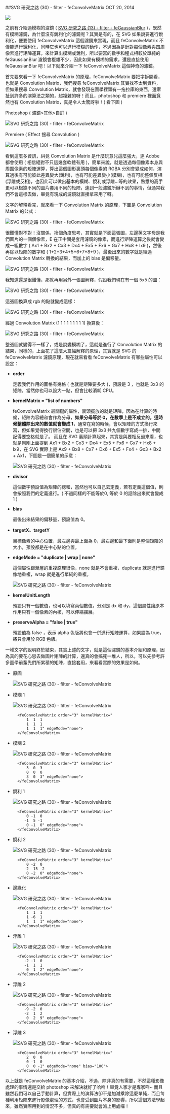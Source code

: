 <!-- @@master  = ../../_layout.html-->

<!-- @@block  =  jsBottom-->

<include src="../../_articles-js.html"></include>

<!-- @@close-->

<!-- @@block  =  css-->

<include src="../../_articles-css.html"></include>

<!-- @@close-->

<!-- @@block  =  articles-social-->

<include src="../../_articles-social.html"></include>

<!-- @@close-->

<!-- @@block  =  articles-footer-->

<include src="../../_articles.html"></include>

<!-- @@close-->

<!-- @@block  =  meta-->

<meta property="article:published_time" content="2014-10-20T23:55:00+01:00">

<meta name="keywords" content="svg,filter,feConvolveMatrix,Convolve Matrix,濾鏡,矩陣">

<meta name="description" content="feConvolveMatrix 透過每個像素本身與周圍像素的矩陣運算，算出這個圖形裏頭每個像素的 RGBA 分別會變成如何，演算過後有可能彼此差異變大(銳利)，也有可能差異變小(模糊)，也有可能整個反相(浮雕或反相)，也因此可以做出基本的模糊、銳利或浮雕...等的效果。">

<meta itemprop="name" content="SVG 研究之路 (30) - filter - feConvolveMatrix - OXXO.STUDIO">

<meta itemprop="image" content="http://www.oxxostudio.tw/img/articles/201410/20141020_1_01.jpg">

<meta itemprop="description" content="feConvolveMatrix 透過每個像素本身與周圍像素的矩陣運算，算出這個圖形裏頭每個像素的 RGBA 分別會變成如何，演算過後有可能彼此差異變大(銳利)，也有可能差異變小(模糊)，也有可能整個反相(浮雕或反相)，也因此可以做出基本的模糊、銳利或浮雕...等的效果。">

<meta property="og:title" content="SVG 研究之路 (30) - filter - feConvolveMatrix - OXXO.STUDIO">

<meta property="og:url" content="http://www.oxxostudio.tw/articles/201410/svg-30-filter-feConvolveMatrix.html">

<meta property="og:image" content="http://www.oxxostudio.tw/img/articles/201410/20141020_1_01.jpg">

<meta property="og:description" content="feConvolveMatrix 透過每個像素本身與周圍像素的矩陣運算，算出這個圖形裏頭每個像素的 RGBA 分別會變成如何，演算過後有可能彼此差異變大(銳利)，也有可能差異變小(模糊)，也有可能整個反相(浮雕或反相)，也因此可以做出基本的模糊、銳利或浮雕...等的效果。">

<title>SVG 研究之路 (30) - filter - feConvolveMatrix  - OXXO.STUDIO</title> 

<!-- @@close-->

<!-- @@block  =  articles-content--> 

##SVG 研究之路 (30) - filter - feConvolveMatrix  <span class="article-date" tag="web">OCT 20, 2014</span>

<img src="/img/articles/201410/20141020_1_01.jpg" class="preview-img">

之前有介紹過模糊的濾鏡 ( [SVG 研究之路 (13) - filter - feGaussianBlur](http://www.oxxostudio.tw/articles/201406/svg-13-filter-feGaussianBlur.html) )，既然有模糊濾鏡，為什麼沒有銳利化的濾鏡呢？其實是有的，在 SVG 如果說要進行銳利化，便要使用 feConvolveMatrix 這個濾鏡來實現，而且 feConvolveMatrix 不僅能進行銳利化，同時它也可以進行模糊的動作，不過因為是針對每個像素與四周像素進行矩陣運算，來計算出模糊或銳利，所以要寫的數字和程式相較於單純的 feGaussianBlur 濾鏡會複雜不少，因此如果有模糊的需求，還是直接使用 feGaussianBlur 吧！以下就來介紹一下 feConvolveMatrix 這個神奇的濾鏡。

首先要來看一下 feConvolveMatrix 的原理，feConvolveMatrix 要把字拆開看，也就是 Convolution Matrix，我們搜尋 feConvolveMatrix 其實找不太到資料，但如果搜尋 Convolution Matrix，就會發現在圖學裡頭有一拖拉庫的東西，還牽扯到許多的演算法之類的，超複雜的呀！而且，photoshop 和 premiere 裡面竟然也有 Convolution Matrix，真是令人太驚訝啦！( 看下圖 )

Photoshop ( 濾鏡>其他>自訂 )

![SVG 研究之路 (30) - filter - feConvolveMatrix](/img/articles/201410/20141020_1_02.png)

Premiere ( Effect 搜尋 Convolution )

![SVG 研究之路 (30) - filter - feConvolveMatrix](/img/articles/201410/20141020_1_03.png)


看到這麼多資訊，糾竟 Convolution Matrix 是什麼玩意兒這麼強大，連 Adobe 都會使用 ( 相信絕對不只這幾套軟體有用 )，簡單來說，就是透過每個像素本身與周圍像素的矩陣運算，算出這個圖形裏頭每個像素的 RGBA 分別會變成如何，演算過後有可能彼此差異變大(銳利)，也有可能差異變小(模糊)，也有可能整個反相(浮雕或反相)，也因此可以做出基本的模糊、銳利或浮雕...等的效果，熟悉的高手更可以根據不同的圖片套用不同的矩陣，達到一般濾鏡所辦不到的事情，但通常我們不會這樣去做，畢竟有現成的濾鏡就直接拿來用了呀。

文字的解釋看完，就來看一下 Convolution Matrix 的原理，下圖是 Convolution Matrix 的公式：

![SVG 研究之路 (30) - filter - feConvolveMatrix](/img/articles/201410/20141020_1_04.png)

很難懂對不對！沒關係，換個角度思考，其實就是下面這張圖，左邊英文字母是我們圖片的一個個像素，E 在正中間是套用濾鏡的像素，而進行矩陣運算之後就會變成一組數字 ( Ax1 + Bx2 + Cx3 + Dx4 + Ex5 + Fx6 + Gx7 + Hx8 + Ix9 )，然後再除以矩陣的數字和 ( 1+2+3+4+5+6+7+8+9 )，最後出來的數字就是經過 Convolution Matrix 轉換的結果，而加上的 bias 是偏移量。

![SVG 研究之路 (30) - filter - feConvolveMatrix](/img/articles/201410/20141020_1_05.png)

我知道還是很難懂，那就再用另外一張圖解釋，假設我們現在有一個 5x5 的圖：

![SVG 研究之路 (30) - filter - feConvolveMatrix](/img/articles/201410/20141020_1_06.png)

這張圖換算成 rgb 的點就變成這樣：

![SVG 研究之路 (30) - filter - feConvolveMatrix](/img/articles/201410/20141020_1_07.png)

經過 Convolution Matrix (1 1 1 1 1 1 1 1 1) 換算後：

![SVG 研究之路 (30) - filter - feConvolveMatrix](/img/articles/201410/20141020_1_08.png)


整張圖就變得不一樣了，或是說變模糊了，這就是進行了 Convolution Matrix 的結果，同樣的，上面花了這麼大篇幅解釋的原理，其實就是 SVG 的 feConvolveMatrix 濾鏡原理，現在就來看看 feConvolveMatrix 有哪些屬性可以設定：

- **order**

	定義我們作用的圖格有幾格 ( 也就是矩陣要多大 )，預設是 3 ，也就是 3x3 的矩陣，當然你也可以設大一點，但會比較消耗 CPU。

- **kernelMatrix = "list of numbers"**

	feConvolveMatrix 最關鍵的屬性，裏頭擺放的就是矩陣，因為在計算的時候，矩陣內容總和會作為分母，**如果分母等於 0，在數學上是不成立的，這時候整體除出來的數值就會變成 1**，通常在寫的時候，會以矩陣的方式換行來寫，但如果覺得換行很佔空間，也是可以把 3x3 共九個數字寫成一排，中間記得要空格就是了。
	而且在 SVG 裏頭計算起來，其實是與要相反過來看，也就是剛剛上面提到 Ax1 + Bx2 + Cx3 + Dx4 + Ex5 + Fx6 + Gx7 + Hx8 + Ix9，在 SVG 實際上是 Ax9 + Bx8 + Cx7 + Dx6 + Ex5 + Fx4 + Gx3 + Bx2 + Ax1，下圖是一個簡單的示意：

	![SVG 研究之路 (30) - filter - feConvolveMatrix](/img/articles/201410/20141020_1_09.png)

- **divisor**

	這個數字預設值為矩陣的總和，當然也可以自己去定義，若有定義這個值，則會按照我們的定義進行。( 不過同樣的不能等於0, 等於 0 的話除出來就會變成 1 )

- **bias**

	最後出來結果的偏移量，預設值為 0。

- **targetX、targetY**

	目標像素的中心位置，最左邊與最上面為 0，最右邊和最下面則是整個矩陣的大小，預設都是在中心點的位置。

- **edgeMode = "duplicate | wrap | none"**

	這個屬性跟漸層的重複原理很像，none 就是不會重複，duplicate 就是進行鏡像地重複，wrap 就是進行單純的重複。

	![SVG 研究之路 (30) - filter - feConvolveMatrix](/img/articles/201410/20141020_1_10.png)
	
- **kernelUnitLength**

	預設只有一個數值，也可以填寫兩個數值，分別是 dx 和 dy，這個屬性讓原本作用只有一個像素的內核，可以伸縮擴展。

- **preserveAlpha = "false | true"**

	預設值為 false ，表示 alpha 色版將也會一併進行矩陣運算，如果設為 true，將只會用於 RGB 色版。


一堆文字的說明終於結束，其實上述的文字，就是這個濾鏡的基本介紹和原理，因為真的要花心思去做圖片矩陣的計算，還真的會搞死一堆人，所以，可以先參考許多圖學前輩先們所累積的矩陣，直接套用，來看看實際的效果是如何。

- 原圖

	![SVG 研究之路 (30) - filter - feConvolveMatrix](/img/articles/201410/20141020_1_demo.png)

- 模糊 1

	![SVG 研究之路 (30) - filter - feConvolveMatrix](/img/articles/201410/20141020_1_11.png)

	    <feConvolveMatrix order="3" kernelMatrix="
            1  1  1	
            1  1  1	
            1  1  1" edgeMode="none">
        </feConvolveMatrix>

- 模糊 2

	![SVG 研究之路 (30) - filter - feConvolveMatrix](/img/articles/201410/20141020_1_12.png)

	    <feConvolveMatrix order="3" kernelMatrix="
            3  0  3	
            0  0  0	
            3  0  3" edgeMode="none">
        </feConvolveMatrix>

- 銳利 1

	![SVG 研究之路 (30) - filter - feConvolveMatrix](/img/articles/201410/20141020_1_13.png)

	    <feConvolveMatrix order="3" kernelMatrix="
            0 -1  0	
           -1  5 -1	
            0 -1  0" edgeMode="none">
        </feConvolveMatrix>

- 銳利 2

	![SVG 研究之路 (30) - filter - feConvolveMatrix](/img/articles/201410/20141020_1_14.png)

	    <feConvolveMatrix order="3" kernelMatrix="
            0 -2  0	
           -2  15 -2	
            0 -2  0" edgeMode="none">
        </feConvolveMatrix>

- 邊緣化

	![SVG 研究之路 (30) - filter - feConvolveMatrix](/img/articles/201410/20141020_1_15.png)

	    <feConvolveMatrix order="3" kernelMatrix="
            1  1  1	
            1 -6  1	
            1  1  1" edgeMode="none">
        </feConvolveMatrix>

- 浮雕 1

	![SVG 研究之路 (30) - filter - feConvolveMatrix](/img/articles/201410/20141020_1_16.png)

	    <feConvolveMatrix order="3" kernelMatrix="
           -2 -1  0	
           -1  1  1	
            0  1  2" edgeMode="none">
        </feConvolveMatrix>

- 浮雕 2

	![SVG 研究之路 (30) - filter - feConvolveMatrix](/img/articles/201410/20141020_1_17.png)

	    <feConvolveMatrix order="3" kernelMatrix="
           -9 -2  0	
           -2  1  2	
            0  2  9" edgeMode="none">
        </feConvolveMatrix>

- 浮雕 3

	![SVG 研究之路 (30) - filter - feConvolveMatrix](/img/articles/201410/20141020_1_18.png)

	    <feConvolveMatrix order="3" kernelMatrix="
            2  0  0	
            0 -1  0	
            0  0 -1" edgeMode="none" bias="100">
        </feConvolveMatrix>


以上就是 feConvolveMatrix 的基本介紹，不過，除非真的有需要，不然這種影像處理的事情還是交給 photoshop 來解決就好了哈哈！畢竟人家才是專家咩~ 而且雖然我們可以自己手動計算，但實際上的演算法卻不是加減乘除這麼單純，而且每種利用矩陣來進行影像處理的方式，也會受到圖片本身的影響，所以這個方法學起來，雖然實際用到的情況不多，但真的有需要就會派上用處囉！

<!-- @@close-->